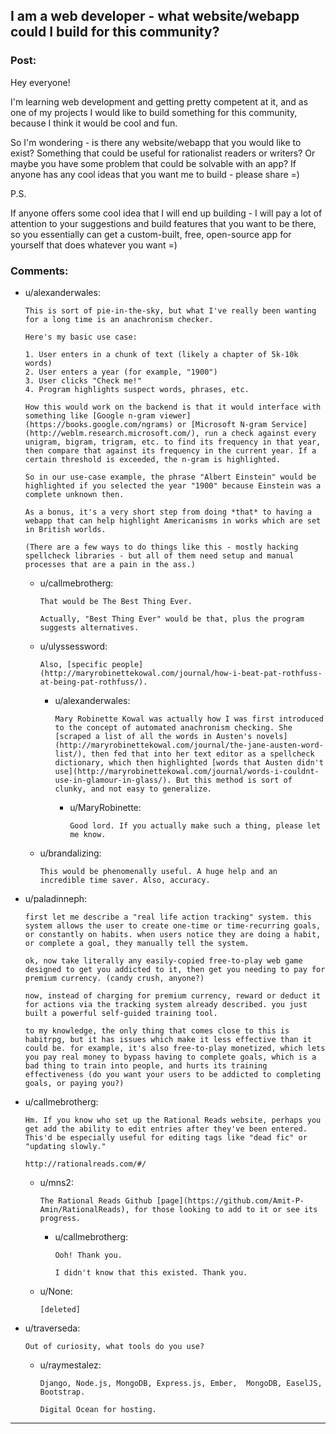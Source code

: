 ## I am a web developer - what website/webapp could I build for this community?

### Post:

Hey everyone!

I'm learning web development and getting pretty competent at it, and as one of my projects I would like to build something for this community, because I think it would be cool and fun.

So I'm wondering - is there any website/webapp that you would like to exist? Something that could be useful for rationalist readers or writers? Or maybe you have some problem that could be solvable with an app? If anyone has any cool ideas that you want me to build - please share =)

P.S.

If anyone offers some cool idea that I will end up building - I will pay a lot of attention to your suggestions and build features that you want to be there, so you essentially can get a custom-built, free, open-source app for yourself that does whatever you want =)

### Comments:

- u/alexanderwales:
  ```
  This is sort of pie-in-the-sky, but what I've really been wanting for a long time is an anachronism checker.

  Here's my basic use case:

  1. User enters in a chunk of text (likely a chapter of 5k-10k words)
  2. User enters a year (for example, "1900")
  3. User clicks "Check me!"
  4. Program highlights suspect words, phrases, etc.

  How this would work on the backend is that it would interface with something like [Google n-gram viewer](https://books.google.com/ngrams) or [Microsoft N-gram Service](http://weblm.research.microsoft.com/), run a check against every unigram, bigram, trigram, etc. to find its frequency in that year, then compare that against its frequency in the current year. If a certain threshold is exceeded, the n-gram is highlighted.

  So in our use-case example, the phrase "Albert Einstein" would be highlighted if you selected the year "1900" because Einstein was a complete unknown then.

  As a bonus, it's a very short step from doing *that* to having a webapp that can help highlight Americanisms in works which are set in British worlds.

  (There are a few ways to do things like this - mostly hacking spellcheck libraries - but all of them need setup and manual processes that are a pain in the ass.)
  ```

  - u/callmebrotherg:
    ```
    That would be The Best Thing Ever. 

    Actually, "Best Thing Ever" would be that, plus the program suggests alternatives.
    ```

  - u/ulyssessword:
    ```
    Also, [specific people](http://maryrobinettekowal.com/journal/how-i-beat-pat-rothfuss-at-being-pat-rothfuss/).
    ```

    - u/alexanderwales:
      ```
      Mary Robinette Kowal was actually how I was first introduced to the concept of automated anachronism checking. She [scraped a list of all the words in Austen's novels](http://maryrobinettekowal.com/journal/the-jane-austen-word-list/), then fed that into her text editor as a spellcheck dictionary, which then highlighted [words that Austen didn't use](http://maryrobinettekowal.com/journal/words-i-couldnt-use-in-glamour-in-glass/). But this method is sort of clunky, and not easy to generalize.
      ```

      - u/MaryRobinette:
        ```
        Good lord. If you actually make such a thing, please let me know.
        ```

  - u/brandalizing:
    ```
    This would be phenomenally useful. A huge help and an incredible time saver. Also, accuracy.
    ```

- u/paladinneph:
  ```
  first let me describe a "real life action tracking" system. this system allows the user to create one-time or time-recurring goals, or constantly on habits. when users notice they are doing a habit, or complete a goal, they manually tell the system.

  ok, now take literally any easily-copied free-to-play web game designed to get you addicted to it, then get you needing to pay for premium currency. (candy crush, anyone?)

  now, instead of charging for premium currency, reward or deduct it for actions via the tracking system already described. you just built a powerful self-guided training tool.

  to my knowledge, the only thing that comes close to this is habitrpg, but it has issues which make it less effective than it could be. for example, it's also free-to-play monetized, which lets you pay real money to bypass having to complete goals, which is a bad thing to train into people, and hurts its training effectiveness (do you want your users to be addicted to completing goals, or paying you?)
  ```

- u/callmebrotherg:
  ```
  Hm. If you know who set up the Rational Reads website, perhaps you get add the ability to edit entries after they've been entered. This'd be especially useful for editing tags like "dead fic" or "updating slowly." 

  http://rationalreads.com/#/
  ```

  - u/mns2:
    ```
    The Rational Reads Github [page](https://github.com/Amit-P-Amin/RationalReads), for those looking to add to it or see its progress.
    ```

    - u/callmebrotherg:
      ```
      Ooh! Thank you. 

      I didn't know that this existed. Thank you.
      ```

  - u/None:
    ```
    [deleted]
    ```

- u/traverseda:
  ```
  Out of curiosity, what tools do you use?
  ```

  - u/raymestalez:
    ```
    Django, Node.js, MongoDB, Express.js, Ember,  MongoDB, EaselJS, Bootstrap.

    Digital Ocean for hosting.
    ```

---

